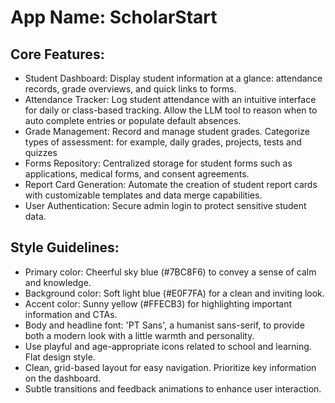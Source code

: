 # **App Name**: ScholarStart

## Core Features:

- Student Dashboard: Display student information at a glance: attendance records, grade overviews, and quick links to forms.
- Attendance Tracker: Log student attendance with an intuitive interface for daily or class-based tracking. Allow the LLM tool to reason when to auto complete entries or populate default absences.
- Grade Management: Record and manage student grades. Categorize types of assessment: for example, daily grades, projects, tests and quizzes
- Forms Repository: Centralized storage for student forms such as applications, medical forms, and consent agreements.
- Report Card Generation: Automate the creation of student report cards with customizable templates and data merge capabilities.
- User Authentication: Secure admin login to protect sensitive student data.

## Style Guidelines:

- Primary color: Cheerful sky blue (#7BC8F6) to convey a sense of calm and knowledge.
- Background color: Soft light blue (#E0F7FA) for a clean and inviting look.
- Accent color: Sunny yellow (#FFECB3) for highlighting important information and CTAs.
- Body and headline font: 'PT Sans', a humanist sans-serif, to provide both a modern look with a little warmth and personality.
- Use playful and age-appropriate icons related to school and learning. Flat design style.
- Clean, grid-based layout for easy navigation. Prioritize key information on the dashboard.
- Subtle transitions and feedback animations to enhance user interaction.
